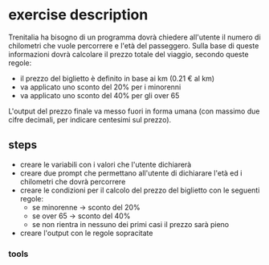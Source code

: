 # exercise description

Trenitalia ha bisogno di un programma dovrà chiedere all'utente il numero di chilometri che vuole percorrere e l'età del passeggero.
Sulla base di queste informazioni dovrà calcolare il prezzo totale del viaggio, secondo queste regole:

- il prezzo del biglietto è definito in base ai km (0.21 € al km)
- va applicato uno sconto del 20% per i minorenni
- va applicato uno sconto del 40% per gli over 65 

L'output del prezzo finale va messo fuori in forma umana (con massimo due cifre decimali, per indicare centesimi sul prezzo).


## steps

- creare le variabili con i valori che l'utente dichiarerà
- creare due prompt che permettano all'utente di dichiarare l'età ed i chilometri che dovrà percorrere
- creare le condizioni per il calcolo del prezzo del biglietto con le seguenti regole:
  - se minorenne -> sconto del 20%
  - se over 65 -> sconto del 40%
  - se non rientra in nessuno dei primi casi il prezzo sarà pieno
- creare l'output con le regole sopracitate  

### tools